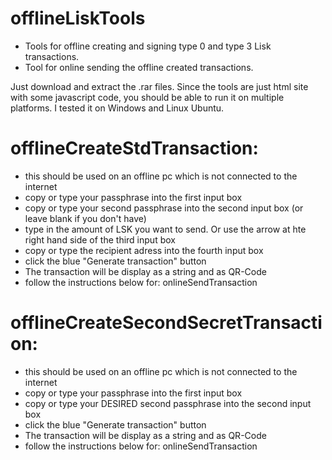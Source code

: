 # offlineLiskTools
- Tools for offline creating and signing type 0 and type 3 Lisk transactions. 
- Tool for online sending the offline created transactions.

Just download and extract the .rar files. Since the tools are just html site with some javascript code, you should be able to run it on multiple platforms. I tested it on Windows and Linux Ubuntu.

# offlineCreateStdTransaction:
- this should be used on an offline pc which is not connected to the internet
- copy or type your passphrase into the first input box
- copy or type your second passphrase into the second input box (or leave blank if you don't have)
- type in the amount of LSK you want to send. Or use the arrow at hte right hand side of the third input box
- copy or type the recipient adress into the fourth input box
- click the blue "Generate transaction" button
- The transaction will be display as a string and as QR-Code
- follow the instructions below for: onlineSendTransaction

# offlineCreateSecondSecretTransaction:
- this should be used on an offline pc which is not connected to the internet
- copy or type your passphrase into the first input box
- copy or type your DESIRED second passphrase into the second input box
- click the blue "Generate transaction" button
- The transaction will be display as a string and as QR-Code
- follow the instructions below for: onlineSendTransaction
